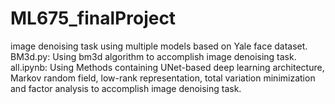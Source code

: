 # ML675_finalProject
image denoising task using multiple models based on Yale face dataset.
BM3d.py: Using bm3d algorithm to accomplish image denoising task.
all.ipynb: Using Methods containing UNet-based deep learning architecture, Markov random field,  low-rank representation, total variation minimization and factor analysis to accomplish image denoising task.
